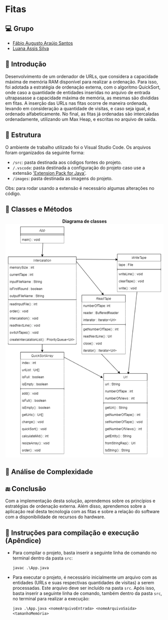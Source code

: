 # Fitas

## 💻 Grupo

- [Fábio Augusto Araújo Santos](https://github.com/fabio-aug)
- [Luana Assis Silva](https://github.com/luanaassis)

## 📰 Introdução

Desenvolvimento de um ordenador de URLs, que considera a capacidade máxima de memória RAM disponível para realizar a ordenação. Para isso, foi adotada a estratégia de ordenação externa, com o algoritmo QuickSort, onde caso a quantidade de entidades inseridas no arquivo de entrada ultrapasasse a capacidade máxima de memória, as mesmas são divididas em fitas. A inserção das URLs nas fitas ocorre de maneira ordenada, levando em consideração a quantidade de visitas, e caso seja igual, é ordenado alfabeticamente. No final, as fitas já ordenadas são intercaladas ordenadamente, utilizando um Max Heap, e escritas no arquivo de saída.

## 📂 Estrutura

O ambiente de trabalho utilizado foi o Visual Studio Code. Os arquivos foram organizados da seguinte forma:

- `/src`: pasta destinada aos códigos fontes do projeto.
- `/.vscode`: pasta destinada a configuração do projeto caso use a extensão ['Extension Pack for Java'](https://marketplace.visualstudio.com/items?itemName=vscjava.vscode-java-pack).
- `/images`: pasta destinada as imagens do projeto.

Obs: para rodar usando a extensão é necessário algumas alterações no código.

## 🔨 Classes e Métodos

<p align="center">
    <strong>Diagrama de classes</strong>
    </br>
    <img src="./images/diagramaDeClasses.png" />
</p>

## 🔎 Análise de Complexidade

## 🔚 Conclusão

Com a implementação desta solução, aprendemos sobre os princípios e estratégias de ordenação externa. Além disso, aprendemos sobre a aplicação real desta tecnologia com as fitas e sobre a relação do software com a disponibilidade de recursos do hardware.

## 🏃 Instruções para compilação e execução (Apêndice)

- Para compilar o projeto, basta inserir a seguinte linha de comando no terminal dentro da pasta `src`:

      javac .\App.java

- Para executar o projeto, é necessário inicialmente um arquivo com as entidades (URLs e suas respectivas quantidades de visitas) a serem processadas. Este arquivo deve ser incluído na pasta `src`. Após isso, basta inserir a seguinte linha de comando, também dentro da pasta `src`, no terminal para realizar a execução:

      java .\App.java <nomeArquivoEntrada> <nomeArquivoSaida> <tamanhoMemória>

